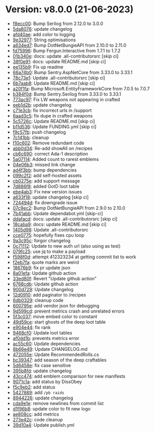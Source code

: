 # Version: v8.0.0 (21-06-2023)
* [f8ecc00](https://github.com/devFelicity/Bot-Frontend/commit/f8ecc004a6ac6e6b52c308536b8c4a165c139103): Bump Serilog from 2.12.0 to 3.0.0
* [5da8076](https://github.com/devFelicity/Bot-Frontend/commit/5da807641c65b37c85be7f7f7b4c33e074a723f5): update changelog
* [afd40ae](https://github.com/devFelicity/Bot-Frontend/commit/afd40aed2d32eadc322da548c573097f6554ca18): add color to logging
* [9e32977](https://github.com/devFelicity/Bot-Frontend/commit/9e329776cf26b91055dd5a00d121d50dc100cc3c): String optimisations
* [a634ed7](https://github.com/devFelicity/Bot-Frontend/commit/a634ed7cda149e0291cd26169a377ee8c8f361a8): Bump DotNetBungieAPI from 2.10.0 to 2.11.0
* [fd75996](https://github.com/devFelicity/Bot-Frontend/commit/fd75996c76208fcb0caebbb18089b6e0542bbca8): Bump Fergun.Interactive from 1.7.1 to 1.7.2
* [01b340e](https://github.com/devFelicity/Bot-Frontend/commit/01b340e9c254d720fc01e7fdb399f421819f30d2): docs: update .all-contributorsrc [skip ci]
* [38f0e91](https://github.com/devFelicity/Bot-Frontend/commit/38f0e916bee4937ab246505a64528983d8186f70): docs: update README.md [skip ci]
* [ee135b9](https://github.com/devFelicity/Bot-Frontend/commit/ee135b944a5243139a62f98073b64c5465282d28): Fix up readme
* [66a74b0](https://github.com/devFelicity/Bot-Frontend/commit/66a74b09c861367bd2521e55717ef19b5cc56c3f): Bump Sentry.AspNetCore from 3.33.0 to 3.33.1
* [78c73e1](https://github.com/devFelicity/Bot-Frontend/commit/78c73e16d1527b658da0e82387b81434045aa7de): Update .all-contributorsrc [skip ci]
* [6b7aab8](https://github.com/devFelicity/Bot-Frontend/commit/6b7aab8b39e73603ba32337e7dd2e335c424f0b3): Update README.md [skip ci]
* [a20f1fa](https://github.com/devFelicity/Bot-Frontend/commit/a20f1fa9f0a0ceb90c7a1c22c76d08ab1296c240): Bump Microsoft.EntityFrameworkCore from 7.0.5 to 7.0.7
* [b384f0d](https://github.com/devFelicity/Bot-Frontend/commit/b384f0d6b14aef362501e22b1889c282ade8bcb8): Bump Sentry.Serilog from 3.33.0 to 3.33.1
* [773ac97](https://github.com/devFelicity/Bot-Frontend/commit/773ac97b8c41b9d53c1b0bbd72fece4a4e828b62): Fix LW weapons not appearing in crafted
* [eeb1d2b](https://github.com/devFelicity/Bot-Frontend/commit/eeb1d2b0c2c197be0bdcaafe153451931fcc5cc2): update changelog
* [c71e3cb](https://github.com/devFelicity/Bot-Frontend/commit/c71e3cb7776ea0ddd80f54a9fc68b819cc800f3e): fix incorrect urls in /support
* [6aad3c5](https://github.com/devFelicity/Bot-Frontend/commit/6aad3c50d782efe84d588589ca5a04b9a7539ef1): fix dupe in crafted weapons
* [5c5726c](https://github.com/devFelicity/Bot-Frontend/commit/5c5726c8dbf08365e0210fe615cd06096b273a14): Update README.md [skip ci]
* [b11d536](https://github.com/devFelicity/Bot-Frontend/commit/b11d536fee872bb3ef3f0584df698c920b7ff7ab): Update FUNDING.yml [skip ci]
* [f9c57fb](https://github.com/devFelicity/Bot-Frontend/commit/f9c57fb44edbaecc8caf0edd9a3a289ca62ae8cc): push changelog
* [7c141bb](https://github.com/devFelicity/Bot-Frontend/commit/7c141bb90c62a43cdab4b5b3f74d2cafe0a3b57e): cleanup
* [f10c602](https://github.com/devFelicity/Bot-Frontend/commit/f10c602c389e93ef8a8b7abade07413a564edac2): Remove redundant code
* [abb0d34](https://github.com/devFelicity/Bot-Frontend/commit/abb0d34ced01dcfe8f25982e0a1f3224702fea33): Re-add showAll on /recipes
* [cb6c690](https://github.com/devFelicity/Bot-Frontend/commit/cb6c6905d11c0227435a9e42625d3ec08b366725): correct Ada-1 description
* [5a07114](https://github.com/devFelicity/Bot-Frontend/commit/5a07114340c9628518a33fef886f1cc7924cc30b): Added count to rarest emblems
* [04e06b3](https://github.com/devFelicity/Bot-Frontend/commit/04e06b3de6bb6f1e303d75501d4c84b5fabaf4be): missed link change
* [ad4f3bb](https://github.com/devFelicity/Bot-Frontend/commit/ad4f3bb29326cdcaa80c6a4b929762abd798d9d1): bump dependencies
* [099c2f2](https://github.com/devFelicity/Bot-Frontend/commit/099c2f29487dc8b06bbbd697c140dffd99f0ce1c): add self-hosted assets
* [cb0275e](https://github.com/devFelicity/Bot-Frontend/commit/cb0275e5cbe446e2c2f9357cba4b774d054c61e4): add support message
* [7d886f8](https://github.com/devFelicity/Bot-Frontend/commit/7d886f8163de306f98f1584f7f6b1fcb7ef9d797): added GotD loot table
* [ebe4ab3](https://github.com/devFelicity/Bot-Frontend/commit/ebe4ab34f9a5ec17ed9b811dd107a655b5cc0e7b): Fix new version issues
* [a633f18](https://github.com/devFelicity/Bot-Frontend/commit/a633f18aa5f2489439e322d5bb9d2abffe9bf51b): update changelog [skip ci]
* [724494d](https://github.com/devFelicity/Bot-Frontend/commit/724494db4572160030ee939a798f9a4be20cc7f8): fix downgrade issue
* [07c9ec2](https://github.com/devFelicity/Bot-Frontend/commit/07c9ec2067ec325230f0e088bad5cd943aa62633): Bump DotNetBungieAPI from 2.9.0 to 2.10.0
* [7b41abb](https://github.com/devFelicity/Bot-Frontend/commit/7b41abb0c6c284214c834574b4d83030f07cea35): Update dependabot.yml [skip-ci]
* [ddafacd](https://github.com/devFelicity/Bot-Frontend/commit/ddafacd171b26c0e6e08e359b25d2523b15d17de): docs: update .all-contributorsrc [skip ci]
* [18caba9](https://github.com/devFelicity/Bot-Frontend/commit/18caba9f802b1e5239e134120c2e8d835f00d205): docs: update README.md [skip ci]
* [1405d98](https://github.com/devFelicity/Bot-Frontend/commit/1405d98adaf4704139ebce63ef66819542fd69f3): Update .all-contributorsrc
* [cce0775](https://github.com/devFelicity/Bot-Frontend/commit/cce0775218a1acda390a63132b958a8da1dd7cd4): hopefully fixes cpu loop
* [9a3c95c](https://github.com/devFelicity/Bot-Frontend/commit/9a3c95c2796e84abad2aa6dd9c73660f650bcdc4): forgor changelog
* [0c71112](https://github.com/devFelicity/Bot-Frontend/commit/0c71112609df879e795f0064118fd6384e101602): Update to new auth url (also using as test)
* [079fc25](https://github.com/devFelicity/Bot-Frontend/commit/079fc251e39d528676b7cf974e627c38ff8df4b6): use jq to make a payload
* [f598f0d](https://github.com/devFelicity/Bot-Frontend/commit/f598f0d47c7b9e1fc7e224d99ee2c3c6b9fdd47c): attempt 412323234 at getting commit list to work
* [f2eb7fa](https://github.com/devFelicity/Bot-Frontend/commit/f2eb7fa4f4aa9b3025f45e4edabd299700d239fd): quote marks are weird
* [18676b9](https://github.com/devFelicity/Bot-Frontend/commit/18676b9394d75a9132a667367e3e07020ca77820): fix pr update json
* [8a01efa](https://github.com/devFelicity/Bot-Frontend/commit/8a01efa9e407a02e523013b605bbed913de55cde): Update github action
* [33ed80f](https://github.com/devFelicity/Bot-Frontend/commit/33ed80f313e8159c4c5dda3b22bad0004eb1c0e0): Revert "Update github action"
* [6768cdb](https://github.com/devFelicity/Bot-Frontend/commit/6768cdb3f6980301038ee3e4cbf7eefa9d63a7e1): Update github action
* [900d729](https://github.com/devFelicity/Bot-Frontend/commit/900d729c5b9df70a8caa56da2840f52a37159186): Update changelog
* [12d0910](https://github.com/devFelicity/Bot-Frontend/commit/12d091081a7327e6bda488b401f45a70c5e2813a): add paginator to /recipes
* [6db0329](https://github.com/devFelicity/Bot-Frontend/commit/6db0329e418839fa7b0102ec248d338159eb7bce): cleanup code
* [600795e](https://github.com/devFelicity/Bot-Frontend/commit/600795edf1ef7389d843ddffd8e700c7b8bafc27): add vendor json for debugging
* [9d599cd](https://github.com/devFelicity/Bot-Frontend/commit/9d599cdfa731366634d6789227fd4292d59e4f8d): prevent metrics crash and unrelated errors
* [5f3c037](https://github.com/devFelicity/Bot-Frontend/commit/5f3c037bf8dc892187a1e478188b28f55ea667ea): move embed color to constant
* [49d59ce](https://github.com/devFelicity/Bot-Frontend/commit/49d59ce3e0137fac385071591342c919db8d40e1): start ghosts of the deep loot table
* [e904e44](https://github.com/devFelicity/Bot-Frontend/commit/e904e44817e9251b78287f3aeda71a985b5f01c6): fix rank
* [9468cf0](https://github.com/devFelicity/Bot-Frontend/commit/9468cf0016d68fc6d67c06995f8042d7dcf6dc59): Update loot tables
* [af0dd1b](https://github.com/devFelicity/Bot-Frontend/commit/af0dd1b567c7bcf2c54c7e565be93d16d45f181e): prevents metrics error
* [ac55c60](https://github.com/devFelicity/Bot-Frontend/commit/ac55c608b486a311b29e747b2ba8a2662f202f01): Update dependencies
* [8b66e49](https://github.com/devFelicity/Bot-Frontend/commit/8b66e49b13056a145e5de14a75a42e6e5aca68e5): Update CHANGELOG.md
* [472055e](https://github.com/devFelicity/Bot-Frontend/commit/472055e08dad3d5ca62da17bdfe58678f186d74a): Update RecommendedRolls.cs
* [bc39347](https://github.com/devFelicity/Bot-Frontend/commit/bc3934733a5487af1e6baf3fdbaed71ab4e1f6d9): add season of the deep craftables
* [5d6458e](https://github.com/devFelicity/Bot-Frontend/commit/5d6458e989eecda1dd2bcb122d437f55a50360e0): fix case sensitive
* [395b8fd](https://github.com/devFelicity/Bot-Frontend/commit/395b8fd01ec72fe833e6efdd6e806bce1e9b2979): update changelog
* [43cc474](https://github.com/devFelicity/Bot-Frontend/commit/43cc4747b0166ddfcb174543a74a8ee19d5f168e): add emblem comparison for new manifests
* [9071c1a](https://github.com/devFelicity/Bot-Frontend/commit/9071c1ac65219737e04cc9ea55949d6e8a007008): add status by DissObey
* [f5c9eb2](https://github.com/devFelicity/Bot-Frontend/commit/f5c9eb2c23fa80371680eaeef311a1058d90c93c): add status
* [5427889](https://github.com/devFelicity/Bot-Frontend/commit/54278895667f2ec734469c202ac25bd0a2a12abf): add `/pb raids`
* [8944226](https://github.com/devFelicity/Bot-Frontend/commit/8944226449098354909acfa9d5f8f8b6b482237d): update changelog
* [cda9e1e](https://github.com/devFelicity/Bot-Frontend/commit/cda9e1e18b06c41aa6358b8d818638ca6e41cabd): remove newlines from commit list
* [d1f96b8](https://github.com/devFelicity/Bot-Frontend/commit/d1f96b8a48ac6bb6407536cea3791d6958393c28): update color to fit new logo
* [ae808cc](https://github.com/devFelicity/Bot-Frontend/commit/ae808ccaa1d77e07076aec329f6b9a157770fa41): add metrics
* [273e42c](https://github.com/devFelicity/Bot-Frontend/commit/273e42ca066ec84a151d6f03b32b579668fd4e42): code cleanup
* [39d10a4](https://github.com/devFelicity/Bot-Frontend/commit/39d10a4e51a4308dcd8f39b47febbaa5cdea1938): Update publish.yml
